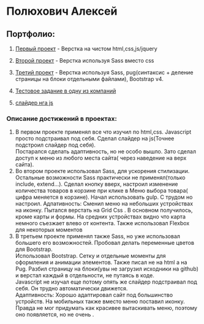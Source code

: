 
# Полюхович Алексей
## Портфолио:


1. [Первый проект](https://alexpol19.github.io/EO/ "English Online") - Верстка на чистом html,css,js/jquery

2. [Второй проект](https://alexpol19.github.io/Burgers/ "Burgers") - Верстка используя Sass вместо css

3. [Третий проект](https://alexpol19.github.io/Piroll/ "Piroll") - Верстка используя Sass, pug(синтаксис + деление страницы на блоки отдельными файлами), Bootstrap v4.
4. [Тестовое задание в одну из компаний](https://alexpol19.github.io/SimpleatTestWork/ "SimpleatTestWork")
5. [слайдер нга js](https://alexpol19.github.io/it-kama/ "it-kama")

### Описание достижений в проектах:
1. В первом проекте применял все что изучил по html,css. Javascript просто подстраивал под себя.
Сделал слайдер на js(Точнее подстроил слайдер под себя).  
Постарался сделать адаптивность, но не особо вышло. Зато сделал доступ к меню из любого места сайта( через наведение на верх сайта).
2. Во втором проекте использовал Sass, для ускорения стилизации. Остальные возможности Sass практически не применял(только include, extend...). Сделал кнопку вверх, настроил изменение количества товаров в корзине при клике в Меню выбора товара( цифра меняется в корзине). 
Начал использовать gulp. С трудом но настроил. 
Адпативность: Сменил меню на небольших устройствах на иконку. Пытался верстать на Grid Css . В основном получилось, кроме карты и формы. На средних устройствах видно что карта немного съезжает влево от контента. Также использовал Flexbox для некоторых моментов
3. В третьем проекте применял также Sass, но уже использовал большего его возможностей. Пробовал делать переменные цветов для Bootstrap.  
Использовал Bootstrap. Сетку и отдельные моменты для оформления и анимации элементов. 
Также писал не на html а на Pug. Разбил страницу на блоки(увы не загрузил исходники на github) и верстал каждый в отдельности, не путаясь в коде.  
Javascript не изучал еще потому опять же слайдер подстраивал под себя. Он трудно автоматически движется.  
Адаптивность: Хорошо адаптировал сайт под большинство устройств. На мобильных также вместо меню поставил иконку. Правда не мог придумать как красивее вытаскивать меню, поэтому оно появляется, но не очень .
